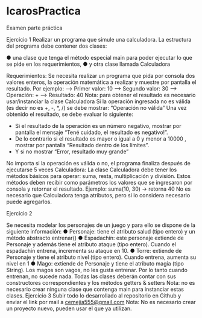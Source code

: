 # IcarosPractica

Examen parte práctica

Ejercicio 1
Realizar un programa que simule una calculadora.
La estructura del programa debe contener dos clases:

● una clase que tenga el método especial main para poder ejecutar lo que se pide en los requerimientos,
● y otra clase llamada Calculadora

Requerimientos:
Se necesita realizar un programa que pida por consola dos valores enteros, la operación matemática a realizar y muestre por pantalla el resultado. Por ejemplo:
–> Primer valor: 10
–> Segundo valor: 30
–> Operación: +
–> Resultado: 40
Nota: para obtener el resultado es necesario usar/instanciar la clase Calculadora
Si la operación ingresada no es válida (es decir no es +, -, *, /) se debe mostrar: “Operación no válida”
Una vez obtenido el resultado, se debe evaluar lo siguiente:

- Si el resultado de la operación es un número negativo, mostrar por pantalla el
mensaje “Tené cuidado, el resultado es negativo!”.
- De lo contrario si el resultado es mayor o igual a 0 y menor a 10000 , mostrar por
pantalla “Resultado dentro de los límites”.
- Y si no mostrar “Error, resultado muy grande”

No importa si la operación es válida o no, el programa finaliza después de ejecutarse 5 veces
Calculadora:
La clase Calculadora debe tener los métodos básicos para operar: suma, resta, multiplicación y división. Estos métodos deben recibir como parámetros los valores que se ingresaron por consola y retornar el resultado. Ejemplo:
suma(10, 30) -> retorna 40
No es necesario que Calculadora tenga atributos, pero si lo considera necesario puede agregarlos.

Ejercicio 2

Se necesita modelar los personajes de un juego y para ello se dispone de la siguiente información:
● Personaje: tiene el atributo salud (tipo entero) y un método abstracto entrenar() ● Espadachín: este personaje extiende de Personaje y además tiene el atributo ataque (tipo entero). Cuando el espadachín entrena, incrementa su ataque en 10. ● Torre: extiende de Personaje y tiene el atributo nivel (tipo entero). Cuando entrena, aumenta su nivel en 1
● Mago: extiende de Personaje y tiene el atributo magia (tipo String). Los magos son vagos, no les gusta entrenar. Por lo tanto cuando entrenan, no sucede nada.
Todas las clases deberán contar con sus constructores correspondientes y los métodos getters & setters
Nota: no es necesario crear ninguna clase que contenga main para instanciar estas clases.
Ejercicio 3
Subir todo lo desarrollado al repositorio en Github y enviar el link por mail a
<cemejia555@gmail.com>
Nota: No es necesario crear un proyecto nuevo, pueden usar el que ya utilizan.
